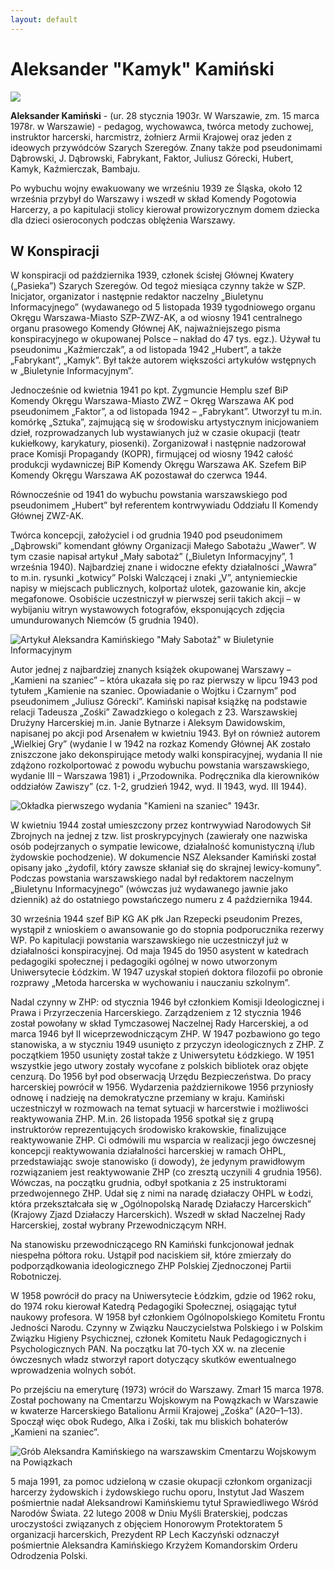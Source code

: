 ```yaml
---
layout: default
---
```


# Aleksander "Kamyk" Kamiński

![](https://upload.wikimedia.org/wikipedia/commons/6/69/Aleksander_Kami%C5%84ski_-_Kamyk.jpg)


**Aleksander Kamiński** - (ur. 28 stycznia 1903r. W Warszawie, zm. 15 marca 1978r. w Warszawie) - pedagog, wychowawca, twórca metody zuchowej, instruktor harcerski, harcmistrz, żołnierz Armii Krajowej oraz jeden z ideowych przywódców Szarych Szeregów. Znany także pod pseudonimami Dąbrowski, J. Dąbrowski, Fabrykant, Faktor, Juliusz Górecki, Hubert, Kamyk, Kaźmierczak, Bambaju.

Po wybuchu wojny ewakuowany we wrześniu 1939 ze Śląska, około 12 września przybył do Warszawy i wszedł w skład Komendy Pogotowia Harcerzy, a po kapitulacji stolicy kierował prowizorycznym domem dziecka dla dzieci osieroconych podczas oblężenia Warszawy.
## W Konspiracji
W konspiracji od października 1939, członek ścisłej Głównej Kwatery („Pasieka”) Szarych Szeregów. Od tegoż miesiąca czynny także w SZP. Inicjator, organizator i następnie redaktor naczelny „Biuletynu Informacyjnego” (wydawanego od 5 listopada 1939 tygodniowego organu Okręgu Warszawa-Miasto SZP-ZWZ-AK, a od wiosny 1941 centralnego organu prasowego Komendy Głównej AK, najważniejszego pisma konspiracyjnego w okupowanej Polsce – nakład do 47 tys. egz.). Używał tu pseudonimu „Kaźmierczak”, a od listopada 1942 „Hubert”, a także „Fabrykant”, „Kamyk”. Był także autorem większości artykułów wstępnych w „Biuletynie Informacyjnym”.

Jednocześnie od kwietnia 1941 po kpt. Zygmuncie Hemplu szef BiP Komendy Okręgu Warszawa-Miasto ZWZ – Okręg Warszawa AK pod pseudonimem „Faktor”, a od listopada 1942 – „Fabrykant”. Utworzył tu m.in. komórkę „Sztuka”, zajmującą się w środowisku artystycznym inicjowaniem dzieł, rozprowadzanych lub wystawianych już w czasie okupacji (teatr kukiełkowy, karykatury, piosenki). Zorganizował i następnie nadzorował prace Komisji Propagandy (KOPR), firmującej od wiosny 1942 całość produkcji wydawniczej BiP Komendy Okręgu Warszawa AK. Szefem BiP Komendy Okręgu Warszawa AK pozostawał do czerwca 1944.

Równocześnie od 1941 do wybuchu powstania warszawskiego pod pseudonimem „Hubert” był referentem kontrwywiadu Oddziału II Komendy Głównej ZWZ-AK.

Twórca koncepcji, założyciel i od grudnia 1940 pod pseudonimem „Dąbrowski” komendant główny Organizacji Małego Sabotażu „Wawer”. W tym czasie napisał artykuł „Mały sabotaż” („Biuletyn Informacyjny”, 1 września 1940). Najbardziej znane i widoczne efekty działalności „Wawra” to m.in. rysunki „kotwicy” Polski Walczącej i znaki „V”, antyniemieckie napisy w miejscach publicznych, kolportaż ulotek, gazowanie kin, akcje megafonowe. Osobiście uczestniczył w pierwszej serii takich akcji – w wybijaniu witryn wystawowych fotografów, eksponujących zdjęcia umundurowanych Niemców (5 grudnia 1940).

![Artykuł Aleksandra Kamińskiego "Mały Sabotaż" w Biuletynie Informacyjnym](https://upload.wikimedia.org/wikipedia/commons/b/bf/Mały_Sabotaż_Biuletyn_Informacyjny_Aleksander_Kamiński_1_listopada_1940.jpg)

Autor jednej z najbardziej znanych książek okupowanej Warszawy – „Kamieni na szaniec” – która ukazała się po raz pierwszy w lipcu 1943 pod tytułem „Kamienie na szaniec. Opowiadanie o Wojtku i Czarnym” pod pseudonimem „Juliusz Górecki”. Kamiński napisał książkę na podstawie relacji Tadeusza „Zośki” Zawadzkiego o kolegach z 23. Warszawskiej Drużyny Harcerskiej m.in. Janie Bytnarze i Aleksym Dawidowskim, napisanej po akcji pod Arsenałem w kwietniu 1943. Był on również autorem „Wielkiej Gry” (wydanie I w 1942 na rozkaz Komendy Głównej AK zostało zniszczone jako dekonspirujące metody walki konspiracyjnej, wydania II nie zdążono rozkolportować z powodu wybuchu powstania warszawskiego, wydanie III – Warszawa 1981) i „Przodownika. Podręcznika dla kierowników oddziałów Zawiszy” (cz. 1-2, grudzień 1942, wyd. II 1943, wyd. III 1944).

![Okładka pierwszego wydania "Kamieni na szaniec" 1943r.](https://upload.wikimedia.org/wikipedia/commons/5/5d/Ok%C5%82adka_pierwsze_wydanie_Kamienie_na_szaniec_1943.jpg)

W kwietniu 1944 został umieszczony przez kontrwywiad Narodowych Sił Zbrojnych na jednej z tzw. list proskrypcyjnych (zawierały one nazwiska osób podejrzanych o sympatie lewicowe, działalność komunistyczną i/lub żydowskie pochodzenie). W dokumencie NSZ Aleksander Kamiński został opisany jako „żydofil, który zawsze skłaniał się do skrajnej lewicy-komuny”. Podczas powstania warszawskiego nadal był redaktorem naczelnym „Biuletynu Informacyjnego” (wówczas już wydawanego jawnie jako dziennik) aż do ostatniego powstańczego numeru z 4 października 1944.

30 września 1944 szef BiP KG AK płk Jan Rzepecki pseudonim Prezes, wystąpił z wnioskiem o awansowanie go do stopnia podporucznika rezerwy WP. Po kapitulacji powstania warszawskiego nie uczestniczył już w działalności konspiracyjnej. Od maja 1945 do 1950 asystent w katedrach pedagogiki społecznej i pedagogiki ogólnej w nowo utworzonym Uniwersytecie Łódzkim. W 1947 uzyskał stopień doktora filozofii po obronie rozprawy „Metoda harcerska w wychowaniu i nauczaniu szkolnym”.

Nadal czynny w ZHP: od stycznia 1946 był członkiem Komisji Ideologicznej i Prawa i Przyrzeczenia Harcerskiego. Zarządzeniem z 12 stycznia 1946 został powołany w skład Tymczasowej Naczelnej Rady Harcerskiej, a od marca 1946 był II wiceprzewodniczącym ZHP. W 1947 pozbawiono go tego stanowiska, a w styczniu 1949 usunięto z przyczyn ideologicznych z ZHP. Z początkiem 1950 usunięty został także z Uniwersytetu Łódzkiego. W 1951 wszystkie jego utwory zostały wycofane z polskich bibliotek oraz objęte cenzurą. Do 1956 był pod obserwacją Urzędu Bezpieczeństwa. 
Do pracy harcerskiej powrócił w 1956. Wydarzenia październikowe 1956 przyniosły odnowę i nadzieję na demokratyczne przemiany w kraju. Kamiński uczestniczył w rozmowach na temat sytuacji w harcerstwie i możliwości reaktywowania ZHP. M.in. 26 listopada 1956 spotkał się z grupą instruktorów reprezentujących środowisko krakowskie, finalizujące reaktywowanie ZHP. Ci odmówili mu wsparcia w realizacji jego ówczesnej koncepcji reaktywowania działalności harcerskiej w ramach OHPL, przedstawiając swoje stanowisko (i dowody), że jedynym prawidłowym rozwiązaniem jest reaktywowanie ZHP (co zresztą uczynili 4 grudnia 1956). Wówczas, na początku grudnia, odbył spotkania z 25 instruktorami przedwojennego ZHP. Udał się z nimi na naradę działaczy OHPL w Łodzi, która przekształcała się w „Ogólnopolską Naradę Działaczy Harcerskich” (Krajowy Zjazd Działaczy Harcerskich). Wszedł w skład Naczelnej Rady Harcerskiej, został wybrany Przewodniczącym NRH.

Na stanowisku przewodniczącego RN Kamiński funkcjonował jednak niespełna półtora roku. Ustąpił pod naciskiem sił, które zmierzały do podporządkowania ideologicznego ZHP Polskiej Zjednoczonej Partii Robotniczej.

W 1958 powrócił do pracy na Uniwersytecie Łódzkim, gdzie od 1962 roku, do 1974 roku kierował Katedrą Pedagogiki Społecznej, osiągając tytuł naukowy profesora. W 1958 był członkiem Ogólnopolskiego Komitetu Frontu Jedności Narodu. 
Czynny w Związku Nauczycielstwa Polskiego i w Polskim Związku Higieny Psychicznej, członek Komitetu Nauk Pedagogicznych i Psychologicznych PAN. Na początku lat 70-tych XX w. na zlecenie ówczesnych władz stworzył raport dotyczący skutków ewentualnego wprowadzenia wolnych sobót.

Po przejściu na emeryturę (1973) wrócił do Warszawy.
Zmarł 15 marca 1978. Został pochowany na Cmentarzu Wojskowym na Powązkach w Warszawie w kwaterze Harcerskiego Batalionu Armii Krajowej „Zośka” (A20–1–13). Spoczął więc obok Rudego, Alka i Zośki, tak mu bliskich bohaterów „Kamieni na szaniec”.

![Grób Aleksandra Kamińskiego na warszawskim Cmentarzu Wojskowym na Powiązkach](https://upload.wikimedia.org/wikipedia/commons/b/b3/Aleksander_Kaminski_Grave.jpg)

5 maja 1991, za pomoc udzieloną w czasie okupacji członkom organizacji harcerzy żydowskich i żydowskiego ruchu oporu, Instytut Jad Waszem pośmiertnie nadał Aleksandrowi Kamińskiemu tytuł Sprawiedliwego Wśród Narodów Świata. 
22 lutego 2008 w Dniu Myśli Braterskiej, podczas uroczystości związanych z objęciem Honorowym Protektoratem 5 organizacji harcerskich, Prezydent RP Lech Kaczyński odznaczył pośmiertnie Aleksandra Kamińskiego Krzyżem Komandorskim Orderu Odrodzenia Polski.





